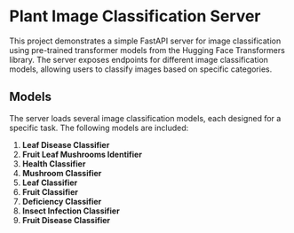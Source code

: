# Plant Image Classification Server

This project demonstrates a simple FastAPI server for image classification using pre-trained transformer models from the Hugging Face Transformers library. The server exposes endpoints for different image classification models, allowing users to classify images based on specific categories.

## Models

The server loads several image classification models, each designed for a specific task. The following models are included:

1. **Leaf Disease Classifier**
2. **Fruit Leaf Mushrooms Identifier**
3. **Health Classifier**
4. **Mushroom Classifier**
5. **Leaf Classifier**
6. **Fruit Classifier**
7. **Deficiency Classifier**
8. **Insect Infection Classifier**
9. **Fruit Disease Classifier**


   